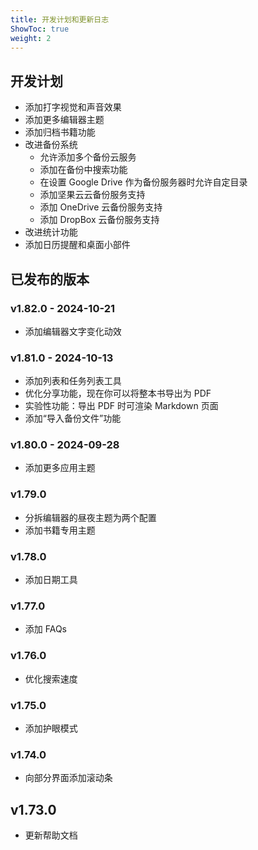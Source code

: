 ```yaml
---
title: 开发计划和更新日志
ShowToc: true
weight: 2
---
```


## 开发计划

- 添加打字视觉和声音效果
- 添加更多编辑器主题
- 添加归档书籍功能
- 改进备份系统
    - 允许添加多个备份云服务
    - 添加在备份中搜索功能
    - 在设置 Google Drive 作为备份服务器时允许自定目录
    - 添加坚果云云备份服务支持
    - 添加 OneDrive 云备份服务支持
    - 添加 DropBox 云备份服务支持
- 改进统计功能
- 添加日历提醒和桌面小部件

## 已发布的版本

### v1.82.0 - 2024-10-21

- 添加编辑器文字变化动效

### v1.81.0 - 2024-10-13

- 添加列表和任务列表工具
- 优化分享功能，现在你可以将整本书导出为 PDF
- 实验性功能：导出 PDF 时可渲染 Markdown 页面
- 添加“导入备份文件”功能

### v1.80.0 - 2024-09-28

- 添加更多应用主题

### v1.79.0

- 分拆编辑器的昼夜主题为两个配置
- 添加书籍专用主题

### v1.78.0

- 添加日期工具

### v1.77.0

- 添加 FAQs

### v1.76.0

- 优化搜索速度

### v1.75.0

- 添加护眼模式

### v1.74.0

- 向部分界面添加滚动条

## v1.73.0

- 更新帮助文档
